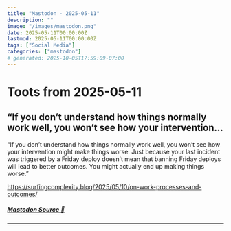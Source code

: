 ```yaml
---
title: "Mastodon - 2025-05-11"
description: ""
image: "/images/mastodon.png"
date: 2025-05-11T00:00:00Z
lastmod: 2025-05-11T00:00:00Z
tags: ["Social Media"]
categories: ["mastodon"]
# generated: 2025-10-05T17:59:09-07:00
---
```


# Toots from 2025-05-11

## “If you don’t understand how things normally work well, you won’t see how your intervention...

“If you don’t understand how things normally work well, you won’t see how your intervention might make things worse. Just because your last incident was triggered by a Friday deploy doesn’t mean that banning Friday deploys will lead to better outcomes. You might actually end up making things worse.”

<https://surfingcomplexity.blog/2025/05/10/on-work-processes-and-outcomes/>

##### [Mastodon Source 🐘](https://hachyderm.io/@mweagle/114487203441245782)

---

